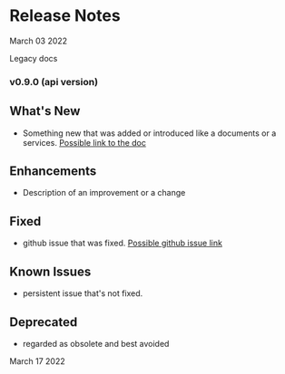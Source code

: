# Release Notes
March 03 2022

Legacy docs

### v0.9.0 (api version)

## What's New
- Something new that was added or introduced like a documents or a services.  [Possible link to the doc](?path=/docs/getting-started.md)

## Enhancements
- Description of an improvement or a change

## Fixed
- github issue that was fixed. [Possible github issue link ](https://github.com/Fiserv/Support/issues)

## Known Issues
- persistent issue that's not fixed.

## Deprecated
- regarded as obsolete and best avoided


March 17 2022
